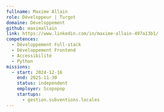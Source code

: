 ```yaml
---
fullname: Maxime Allain
role: Développeur | Turgot
domaine: Développement
github: maximallain
link: https://www.linkedin.com/in/maxime-allain-497a13b1/
competences:
  - Développement Full-stack
  - Développement Frontend
  - Accessibilité
  - Python
missions:
  - start: 2024-12-16
    end: 2025-11-30
    status: independent
    employer: Scopopop
    startups:
      - gestion.subventions.locales
---
```

